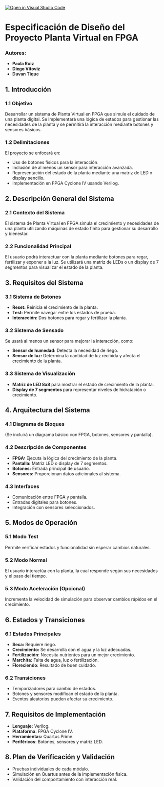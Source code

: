 [![Open in Visual Studio Code](https://classroom.github.com/assets/open-in-vscode-2e0aaae1b6195c2367325f4f02e2d04e9abb55f0b24a779b69b11b9e10269abc.svg)](https://classroom.github.com/online_ide?assignment_repo_id=17798927&assignment_repo_type=AssignmentRepo)
# Especificación de Diseño del Proyecto Planta Virtual en FPGA
  ### Autores:
- **Paula Ruiz**
- **Diego Vitoviz**
- **Duvan Tique**

## 1. Introducción

### 1.1 Objetivo

Desarrollar un sistema de Planta Virtual en FPGA que simule el cuidado de una planta digital. Se implementará una lógica de estados para gestionar las necesidades de la planta y se permitirá la interacción mediante botones y sensores básicos.

### 1.2 Delimitaciones

El proyecto se enfocará en:

- Uso de botones físicos para la interacción.
- Inclusión de al menos un sensor para interacción avanzada.
- Representación del estado de la planta mediante una matriz de LED o display sencillo.
- Implementación en FPGA Cyclone IV usando Verilog.

## 2. Descripción General del Sistema

### 2.1 Contexto del Sistema

El sistema de Planta Virtual en FPGA simula el crecimiento y necesidades de una planta utilizando máquinas de estado finito para gestionar su desarrollo y bienestar.

### 2.2 Funcionalidad Principal

El usuario podrá interactuar con la planta mediante botones para regar, fertilizar y exponer a la luz. Se utilizará una matriz de LEDs o un display de 7 segmentos para visualizar el estado de la planta.

## 3. Requisitos del Sistema

### 3.1 Sistema de Botones

- **Reset:** Reinicia el crecimiento de la planta.
- **Test:** Permite navegar entre los estados de prueba.
- **Interacción:** Dos botones para regar y fertilizar la planta.

### 3.2 Sistema de Sensado

Se usará al menos un sensor para mejorar la interacción, como:

- **Sensor de humedad:** Detecta la necesidad de riego.
- **Sensor de luz:** Determina la cantidad de luz recibida y afecta el crecimiento de la planta.

### 3.3 Sistema de Visualización

- **Matriz de LED 8x8** para mostrar el estado de crecimiento de la planta.
- **Display de 7 segmentos** para representar niveles de hidratación o crecimiento.

## 4. Arquitectura del Sistema

### 4.1 Diagrama de Bloques

(Se incluirá un diagrama básico con FPGA, botones, sensores y pantalla).

### 4.2 Descripción de Componentes

- **FPGA:** Ejecuta la lógica del crecimiento de la planta.
- **Pantalla:** Matriz LED o display de 7 segmentos.
- **Botones:** Entrada principal de usuario.
- **Sensores:** Proporcionan datos adicionales al sistema.

### 4.3 Interfaces

- Comunicación entre FPGA y pantalla.
- Entradas digitales para botones.
- Integración con sensores seleccionados.

## 5. Modos de Operación

### 5.1 Modo Test

Permite verificar estados y funcionalidad sin esperar cambios naturales.

### 5.2 Modo Normal

El usuario interactúa con la planta, la cual responde según sus necesidades y el paso del tiempo.

### 5.3 Modo Aceleración (Opcional)

Incrementa la velocidad de simulación para observar cambios rápidos en el crecimiento.

## 6. Estados y Transiciones

### 6.1 Estados Principales

- **Seca:** Requiere riego.
- **Crecimiento:** Se desarrolla con el agua y la luz adecuadas.
- **Fertilización:** Necesita nutrientes para un mejor crecimiento.
- **Marchita:** Falta de agua, luz o fertilización.
- **Floreciendo:** Resultado de buen cuidado.

### 6.2 Transiciones

- Temporizadores para cambio de estados.
- Botones y sensores modifican el estado de la planta.
- Eventos aleatorios pueden afectar su crecimiento.

## 7. Requisitos de Implementación

- **Lenguaje:** Verilog.
- **Plataforma:** FPGA Cyclone IV.
- **Herramientas:** Quartus Prime.
- **Periféricos:** Botones, sensores y matriz LED.

## 8. Plan de Verificación y Validación

- Pruebas individuales de cada módulo.
- Simulación en Quartus antes de la implementación física.
- Validación del comportamiento con interacción real.

